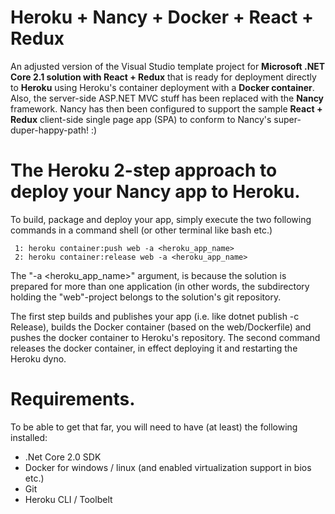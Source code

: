 # Heroku + Nancy + Docker + React + Redux

An adjusted version of the Visual Studio template project for __Microsoft .NET Core 2.1 solution with React + Redux__ that is ready for deployment directly to __Heroku__ using Heroku's container deployment with a __Docker container__. Also, the server-side ASP.NET MVC stuff has been replaced with the __Nancy__ framework. Nancy has then been configured to support the sample __React + Redux__ client-side single page app (SPA) to conform to Nancy's super-duper-happy-path! :)

# The Heroku 2-step approach to deploy your Nancy app to Heroku.
To build, package and deploy your app, simply execute the two following commands in a command shell (or other terminal like bash etc.)

     1: heroku container:push web -a <heroku_app_name>
     2: heroku container:release web -a <heroku_app_name>
  
The "-a <heroku_app_name>" argument, is because the solution is prepared for more than one application (in other words, the subdirectory holding the "web"-project belongs to the solution's git repository.

The first step builds and publishes your app (i.e. like dotnet publish -c Release), builds the Docker container (based on the web/Dockerfile) and pushes the docker container to Heroku's repository. The second command releases the docker container, in effect deploying it and restarting the Heroku dyno.

# Requirements.
To be able to get that far, you will need to have (at least) the following installed:
   - .Net Core 2.0 SDK
   - Docker for windows / linux (and enabled virtualization support in bios etc.)
   - Git
   - Heroku CLI / Toolbelt
